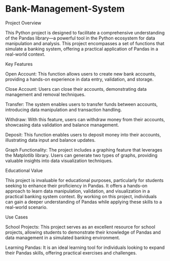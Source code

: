 # Bank-Management-System

Project Overview

This Python project is designed to facilitate a comprehensive understanding of the Pandas library—a powerful tool in the Python ecosystem for data manipulation and analysis. This project encompasses a set of functions that simulate a banking system, offering a practical application of Pandas in a real-world context.

Key Features

Open Account: This function allows users to create new bank accounts, providing a hands-on experience in data entry, validation, and storage.

Close Account: Users can close their accounts, demonstrating data management and removal techniques.

Transfer: The system enables users to transfer funds between accounts, introducing data manipulation and transaction handling.

Withdraw: With this feature, users can withdraw money from their accounts, showcasing data validation and balance management.

Deposit: This function enables users to deposit money into their accounts, illustrating data input and balance updates.

Graph Functionality: The project includes a graphing feature that leverages the Matplotlib library. Users can generate two types of graphs, providing valuable insights into data visualization techniques.

Educational Value

This project is invaluable for educational purposes, particularly for students seeking to enhance their proficiency in Pandas. It offers a hands-on approach to learn data manipulation, validation, and visualization in a practical banking system context. By working on this project, individuals can gain a deeper understanding of Pandas while applying these skills to a real-world scenario.

Use Cases

School Projects: This project serves as an excellent resource for school projects, allowing students to demonstrate their knowledge of Pandas and data management in a simulated banking environment.

Learning Pandas: It is an ideal learning tool for individuals looking to expand their Pandas skills, offering practical exercises and challenges.
